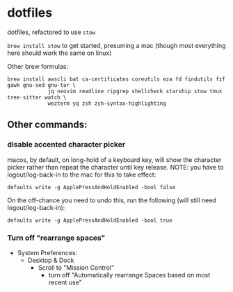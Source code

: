 dotfiles
========

dotfiles, refactored to use `stow`

`brew install stow` to get started, presuming a mac (though most everything here should work the same on linux)

Other brew formulas:

```
brew install awscli bat ca-certificates coreutils eza fd findutils fzf gawk gnu-sed gnu-tar \
             jq neovim readline ripgrep shellcheck starship stow tmux tree-sitter watch \
             wezterm yq zsh zsh-syntax-highlighting
```

## Other commands:

### disable accented character picker
macos, by default, on long-hold of a keyboard key, will show the character picker rather than repeat the character
until key release.  NOTE: you have to logout/log-back-in to the mac for this to take effect:

`defaults write -g ApplePressAndHoldEnabled -bool false`

On the off-chance you need to undo this, run the following (will still need logout/log-back-in):

`defaults write -g ApplePressAndHoldEnabled -bool true`

### Turn off "rearrange spaces"

* System Preferences:
  * Desktop & Dock
    * Scroll to "Mission Control"
      * turn off "Automatically rearrange Spaces based on most recent use"

